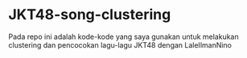 # JKT48-song-clustering
Pada repo ini adalah kode-kode yang saya gunakan untuk melakukan clustering dan pencocokan lagu-lagu JKT48 dengan LaleIlmanNino
